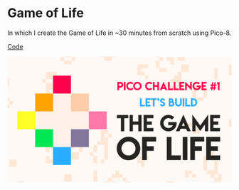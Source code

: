 # Game of Life

In which I create the Game of Life in ~30 minutes from scratch using Pico-8.

[Code](/01-game-of-life/life.p8)

[![Game of Life video on YouTube](/01-game-of-life/thumbnail.png)](https://youtu.be/hh8ZprKn11o)